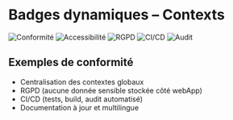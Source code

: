 # Badges dynamiques – Contexts

![Conformité](https://img.shields.io/badge/Conformit%C3%A9-100%25-brightgreen)
![Accessibilité](https://img.shields.io/badge/Accessibilit%C3%A9-Contexts-blue)
![RGPD](https://img.shields.io/badge/RGPD-ok-success)
![CI/CD](https://img.shields.io/github/actions/workflow/status/dihya-io/webApp-ci.yml?label=CI%2FCD&logo=github)
![Audit](https://img.shields.io/badge/Audit%20contexts-automatique-blue)

## Exemples de conformité
- Centralisation des contextes globaux
- RGPD (aucune donnée sensible stockée côté webApp)
- CI/CD (tests, build, audit automatisé)
- Documentation à jour et multilingue
